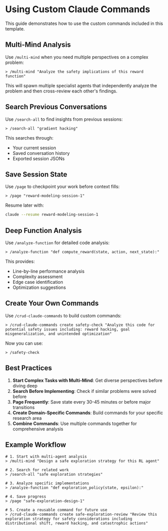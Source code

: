 # Using Custom Claude Commands

This guide demonstrates how to use the custom commands included in this template.

## Multi-Mind Analysis

Use `/multi-mind` when you need multiple perspectives on a complex problem:

```
> /multi-mind "Analyze the safety implications of this reward function"
```

This will spawn multiple specialist agents that independently analyze the problem and then cross-review each other's findings.

## Search Previous Conversations

Use `/search-all` to find insights from previous sessions:

```
> /search-all "gradient hacking"
```

This searches through:
- Your current session
- Saved conversation history
- Exported session JSONs

## Save Session State

Use `/page` to checkpoint your work before context fills:

```
> /page "reward-modeling-session-1"
```

Resume later with:
```bash
claude --resume reward-modeling-session-1
```

## Deep Function Analysis

Use `/analyze-function` for detailed code analysis:

```
> /analyze-function "def compute_reward(state, action, next_state):"
```

This provides:
- Line-by-line performance analysis
- Complexity assessment
- Edge case identification
- Optimization suggestions

## Create Your Own Commands

Use `/crud-claude-commands` to build custom commands:

```
> /crud-claude-commands create safety-check "Analyze this code for potential safety issues including: reward hacking, goal misgeneralization, and unintended optimization"
```

Now you can use:
```
> /safety-check
```

## Best Practices

1. **Start Complex Tasks with Multi-Mind**: Get diverse perspectives before diving deep
2. **Search Before Implementing**: Check if similar problems were solved before
3. **Page Frequently**: Save state every 30-45 minutes or before major transitions
4. **Create Domain-Specific Commands**: Build commands for your specific research area
5. **Combine Commands**: Use multiple commands together for comprehensive analysis

## Example Workflow

```
# 1. Start with multi-agent analysis
> /multi-mind "Design a safe exploration strategy for this RL agent"

# 2. Search for related work
> /search-all "safe exploration strategies"

# 3. Analyze specific implementations
> /analyze-function "def exploration_policy(state, epsilon):"

# 4. Save progress
> /page "safe-exploration-design-1"

# 5. Create a reusable command for future use
> /crud-claude-commands create safe-exploration-review "Review this exploration strategy for safety considerations including distributional shift, reward hacking, and catastrophic actions"
```